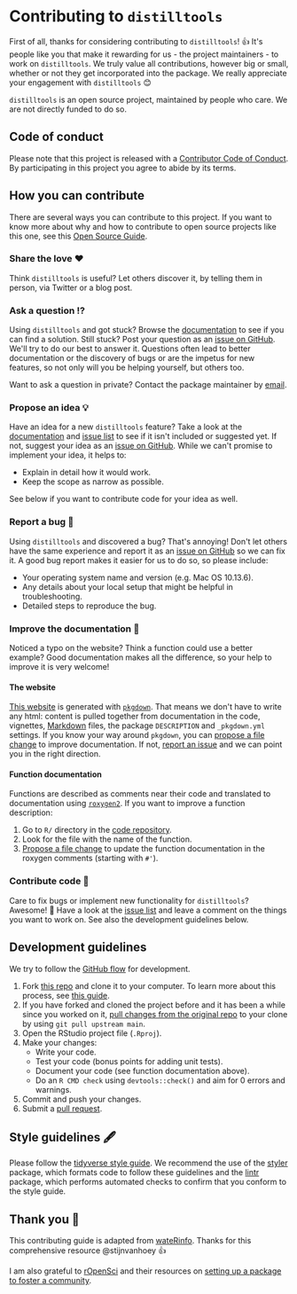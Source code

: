# Contributing to `distilltools`

First of all, thanks for considering contributing to `distilltools`! 👍 It's people like you that make it rewarding for us - the project maintainers - to work on `distilltools`. We truly value all contributions, however big or small, whether or not they get incorporated into the package. We really appreciate your engagement with `distilltools` 😊

`distilltools` is an open source project, maintained by people who care. We are not directly funded to do so.

[repo]: https://github.com/EllaKaye/distilltools
[issues]: https://github.com/EllaKaye/distilltools/issues
[new_issue]: https://github.com/EllaKaye/distilltools/issues/new
[website]: https://ellakaye.github.io/distilltools/
[email]: mailto:ella.kaye@gmail.com

## Code of conduct

Please note that this project is released with a [Contributor Code of Conduct](CODE_OF_CONDUCT.md). By participating in this project you agree to abide by its terms.

## How you can contribute

There are several ways you can contribute to this project. If you want to know more about why and how to contribute to open source projects like this one, see this [Open Source Guide](https://opensource.guide/how-to-contribute/).

### Share the love ❤️

Think `distilltools` is useful? Let others discover it, by telling them in person, via Twitter or a blog post.

### Ask a question ⁉️

Using `distilltools` and got stuck? Browse the [documentation][website] to see if you can find a solution. Still stuck? Post your question as an [issue on GitHub][new_issue]. We'll try to do our best to answer it. Questions often lead to better documentation or the discovery of bugs or are the impetus for new features, so not only will you be helping yourself, but others too.

Want to ask a question in private? Contact the package maintainer by [email][email].

### Propose an idea 💡

Have an idea for a new `distilltools` feature? Take a look at the [documentation][website] and [issue list][issues] to see if it isn't included or suggested yet. If not, suggest your idea as an [issue on GitHub][new_issue]. While we can't promise to implement your idea, it helps to:

* Explain in detail how it would work.
* Keep the scope as narrow as possible.

See below if you want to contribute code for your idea as well.

### Report a bug 🐛

Using `distilltools` and discovered a bug? That's annoying! Don't let others have the same experience and report it as an [issue on GitHub][new_issue] so we can fix it. A good bug report makes it easier for us to do so, so please include:

* Your operating system name and version (e.g. Mac OS 10.13.6).
* Any details about your local setup that might be helpful in troubleshooting.
* Detailed steps to reproduce the bug.

### Improve the documentation 📖

Noticed a typo on the website? Think a function could use a better example? Good documentation makes all the difference, so your help to improve it is very welcome!

#### The website

[This website][website] is generated with [`pkgdown`](http://pkgdown.r-lib.org/). That means we don't have to write any html: content is pulled together from documentation in the code, vignettes, [Markdown](https://guides.github.com/features/mastering-markdown/) files, the package `DESCRIPTION` and `_pkgdown.yml` settings. If you know your way around `pkgdown`, you can [propose a file change](https://help.github.com/articles/editing-files-in-another-user-s-repository/) to improve documentation. If not, [report an issue][new_issue] and we can point you in the right direction.

#### Function documentation

Functions are described as comments near their code and translated to documentation using [`roxygen2`](https://klutometis.github.io/roxygen/). If you want to improve a function description:

1. Go to `R/` directory in the [code repository][repo].
2. Look for the file with the name of the function.
3. [Propose a file change](https://help.github.com/articles/editing-files-in-another-user-s-repository/) to update the function documentation in the roxygen comments (starting with `#'`).

### Contribute code 📝

Care to fix bugs or implement new functionality for `distilltools`? Awesome! 👏 Have a look at the [issue list][issues] and leave a comment on the things you want to work on. See also the development guidelines below.

## Development guidelines

We try to follow the [GitHub flow](https://guides.github.com/introduction/flow/) for development.

1. Fork [this repo][repo] and clone it to your computer. To learn more about this process, see [this guide](https://guides.github.com/activities/forking/).
2. If you have forked and cloned the project before and it has been a while since you worked on it, [pull changes from the original repo](https://help.github.com/articles/merging-an-upstream-repository-into-your-fork/) to your clone by using `git pull upstream main`.
3. Open the RStudio project file (`.Rproj`).
5. Make your changes:
    * Write your code.
    * Test your code (bonus points for adding unit tests).
    * Document your code (see function documentation above).
    * Do an `R CMD check` using `devtools::check()` and aim for 0 errors and warnings.
5. Commit and push your changes.
6. Submit a [pull request](https://guides.github.com/activities/forking/#making-a-pull-request).

## Style guidelines 🖋
Please follow the [tidyverse style guide](https://style.tidyverse.org). We recommend the use of the [styler](https://styler.r-lib.org) package, which formats code to follow these guidelines and the [lintr](https://github.com/jimhester/lintr) package, which performs automated checks to confirm that you conform to the style guide.

## Thank you 🙏
This contributing guide is adapted from [wateRinfo](https://docs.ropensci.org/wateRinfo/CONTRIBUTING.html). Thanks for this comprehensive resource @stijnvanhoey 👍

I am also grateful to [rOpenSci](https://ropensci.org) and their resources on [setting up a package to foster a community](https://ropensci.org/commcalls/apr2021-pkg-community/).
